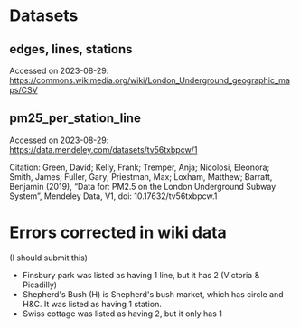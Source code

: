 # Datasets

## edges, lines, stations

Accessed on 2023-08-29: https://commons.wikimedia.org/wiki/London_Underground_geographic_maps/CSV

## pm25_per_station_line

Accessed on 2023-08-29: https://data.mendeley.com/datasets/tv56txbpcw/1

Citation: Green, David; Kelly, Frank; Tremper, Anja; Nicolosi, Eleonora; Smith, James; Fuller, Gary; Priestman, Max; Loxham, Matthew; Barratt, Benjamin (2019), “Data for: PM2.5 on the London Underground Subway System”, Mendeley Data, V1, doi: 10.17632/tv56txbpcw.1

# Errors corrected in wiki data

(I should submit this)

* Finsbury park was listed as having 1 line, but it has 2 (Victoria & Picadilly)
* Shepherd's Bush (H) is Shepherd's bush market, which has circle and H&C. It was listed as having 1 station.
* Swiss cottage was listed as having 2, but it only has 1